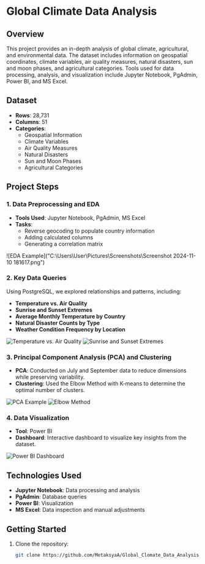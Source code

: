 # Global Climate Data Analysis

## Overview

This project provides an in-depth analysis of global climate, agricultural, and environmental data. The dataset includes information on geospatial coordinates, climate variables, air quality measures, natural disasters, sun and moon phases, and agricultural categories. Tools used for data processing, analysis, and visualization include Jupyter Notebook, PgAdmin, Power BI, and MS Excel.

## Dataset

- **Rows**: 28,731
- **Columns**: 51
- **Categories**:
  - Geospatial Information
  - Climate Variables
  - Air Quality Measures
  - Natural Disasters
  - Sun and Moon Phases
  - Agricultural Categories

## Project Steps

### 1. Data Preprocessing and EDA
- **Tools Used**: Jupyter Notebook, PgAdmin, MS Excel
- **Tasks**:
  - Reverse geocoding to populate country information
  - Adding calculated columns
  - Generating a correlation matrix

![EDA Example]("C:\Users\User\Pictures\Screenshots\Screenshot 2024-11-10 181617.png") <!-- Replace with actual image path -->

### 2. Key Data Queries
Using PostgreSQL, we explored relationships and patterns, including:
- **Temperature vs. Air Quality**
- **Sunrise and Sunset Extremes**
- **Average Monthly Temperature by Country**
- **Natural Disaster Counts by Type**
- **Weather Condition Frequency by Location**

![Temperature vs. Air Quality](path/to/image2.png) <!-- Replace with actual image path -->
![Sunrise and Sunset Extremes](path/to/image3.png) <!-- Replace with actual image path -->

### 3. Principal Component Analysis (PCA) and Clustering
- **PCA**: Conducted on July and September data to reduce dimensions while preserving variability.
- **Clustering**: Used the Elbow Method with K-means to determine the optimal number of clusters.

![PCA Example](path/to/image4.png) <!-- Replace with actual image path -->
![Elbow Method](path/to/image5.png) <!-- Replace with actual image path -->

### 4. Data Visualization
- **Tool**: Power BI
- **Dashboard**: Interactive dashboard to visualize key insights from the dataset.

![Power BI Dashboard](path/to/image6.png) <!-- Replace with actual image path -->

## Technologies Used
- **Jupyter Notebook**: Data processing and analysis
- **PgAdmin**: Database queries
- **Power BI**: Visualization
- **MS Excel**: Data inspection and manual adjustments

## Getting Started

1. Clone the repository:
   ```bash
   git clone https://github.com/MetaksyaA/Global_Clomate_Data_Analysis.git
